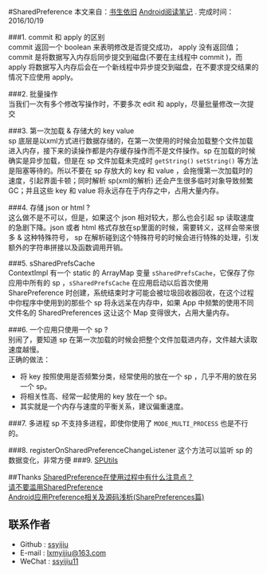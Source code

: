 #SharedPreference
本文来自：[书生依旧](https://github.com/ssyijiu) [Android阅读笔记](https://github.com/ssyijiu/Android-ReadingNotes) . 
完成时间：2016/10/19     

###1. commit 和 apply 的区别  
commit 返回一个 boolean 来表明修改是否提交成功， apply 没有返回值；commit 是将数据写入内存后同步提交到磁盘(不要在主线程中 commit )，而 apply 将数据写入内存后会在一个新线程中异步提交到磁盘，在不要求提交结果的情况下应使用 apply。   

###2. 批量操作  
当我们一次有多个修改写操作时，不要多次 edit 和 apply，尽量批量修改一次提交

###3. 第一次加载 & 存储大的 key value   
sp 底层是以xml方式进行数据存储的，在第一次使用的时候会加载整个文件加载进入内存，接下来的读操作都是内存缓存操作而不是文件操作。sp 在加载的时候确实是异步加载，但是在 sp 文件加载未完成时 `getString()` `setString()` 等方法是阻塞等待的。所以不要在 sp 存放大的 key  和 value ，会拖慢第一次加载时的速度，引起界面卡顿；同时解析 sp(xml的解析) 还会产生很多临时对象导致频繁GC；并且这些 key 和 value 将永远存在于内存之中，占用大量内存。

###4. 存储 json or html ?  
这么做不是不可以，但是，如果这个 json 相对较大，那么也会引起 sp 读取速度的急剧下降。json 或者 html 格式存放在sp里面的时候，需要转义，这样会带来很多 & 这种特殊符号， sp 在解析碰到这个特殊符号的时候会进行特殊的处理，引发额外的字符串拼接以及函数调用开销。

###5. sSharedPrefsCache  
ContextImpl 有一个 static 的 ArrayMap 变量 `sSharedPrefsCache`，它保存了你应用中所有的 sp ，`sSharedPrefsCache` 在应用启动以后首次使用 SharePreference 时创建，系统结束时才可能会被垃圾回收器回收，在这个过程中你程序中使用到的那些个 sp 将永远呆在内存中，如果 App 中频繁的使用不同文件名的 SharedPreferences 这让这个 Map 变得很大，占用大量内存。

###6. 一个应用只使用一个 sp ?  
别闹了，要知道 sp 在第一次加载的时候会把整个文件加载进内存，文件越大读取速度越慢。  
正确的做法：  
- 将 key 按照使用是否频繁分类，经常使用的放在一个 sp ，几乎不用的放在另一个 sp。
- 将相关性高、经常一起使用的 key 放在一个 sp。
- 其实就是一个内存与速度的平衡关系，建议偏重速度。

###7. 多进程
sp 不支持多进程，即使你使用了 `MODE_MULTI_PROCESS` 也是不行的。   

###8. registerOnSharedPreferenceChangeListener
这个方法可以监听 sp 的数据变化，非常方便
###9. [SPUtils](https://github.com/ssyijiu/android-helper/blob/master/utils/SPUtil.java)

##Thanks
[SharedPreference在使用过程中有什么注意点？](https://github.com/ZhaoKaiQiang/AndroidDifficultAnalysis/blob/master/09.SharedPreference%E5%9C%A8%E4%BD%BF%E7%94%A8%E8%BF%87%E7%A8%8B%E4%B8%AD%E6%9C%89%E4%BB%80%E4%B9%88%E6%B3%A8%E6%84%8F%E7%82%B9%EF%BC%9F.md)    
[请不要滥用SharedPreference](http://weishu.me/2016/10/13/sharedpreference-advices/)  
[Android应用Preference相关及源码浅析(SharePreferences篇)](http://blog.csdn.net/yanbober/article/details/47866369)

## 联系作者
- Github : [ssyijiu](https://github.com/ssyijiu)
- E-mail : lxmyijiu@163.com
- WeChat : [ssyijiu11](http://obe5pxv6t.bkt.clouddn.com/weixin.jpg)
